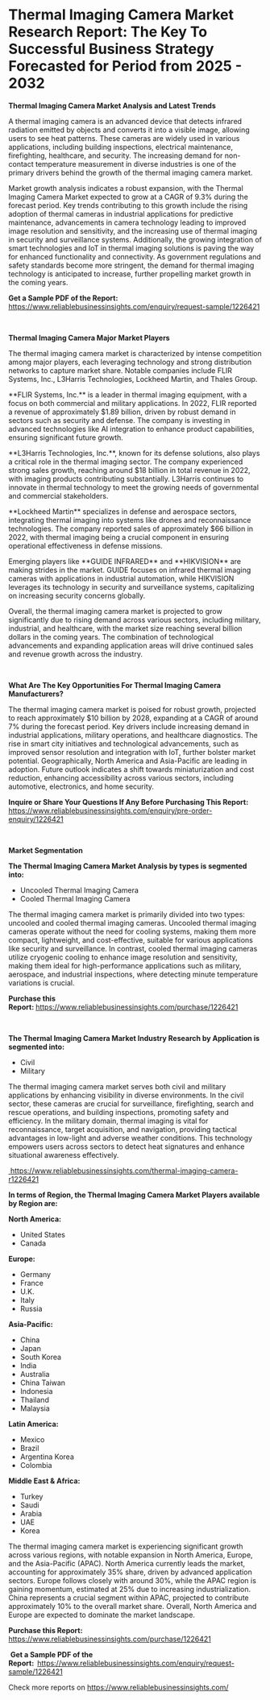 <p><h1>Thermal Imaging Camera Market Research Report: The Key To Successful Business Strategy Forecasted for Period from 2025 - 2032</h1></p><p><strong>Thermal Imaging Camera Market Analysis and Latest Trends</strong></p>
<p><p>A thermal imaging camera is an advanced device that detects infrared radiation emitted by objects and converts it into a visible image, allowing users to see heat patterns. These cameras are widely used in various applications, including building inspections, electrical maintenance, firefighting, healthcare, and security. The increasing demand for non-contact temperature measurement in diverse industries is one of the primary drivers behind the growth of the thermal imaging camera market.</p><p>Market growth analysis indicates a robust expansion, with the Thermal Imaging Camera Market expected to grow at a CAGR of 9.3% during the forecast period. Key trends contributing to this growth include the rising adoption of thermal cameras in industrial applications for predictive maintenance, advancements in camera technology leading to improved image resolution and sensitivity, and the increasing use of thermal imaging in security and surveillance systems. Additionally, the growing integration of smart technologies and IoT in thermal imaging solutions is paving the way for enhanced functionality and connectivity. As government regulations and safety standards become more stringent, the demand for thermal imaging technology is anticipated to increase, further propelling market growth in the coming years.</p></p>
<p><strong>Get a Sample PDF of the Report:&nbsp;</strong> <a href="https://www.reliablebusinessinsights.com/enquiry/request-sample/1226421?utm_campaign=2768&utm_medium=2&utm_source=Github&utm_content=ia&utm_term=09042025&utm_id=thermal-imaging-camera">https://www.reliablebusinessinsights.com/enquiry/request-sample/1226421</a></p>
<p>&nbsp;</p>
<p><strong>Thermal Imaging Camera Major Market Players</strong></p>
<p><p>The thermal imaging camera market is characterized by intense competition among major players, each leveraging technology and strong distribution networks to capture market share. Notable companies include FLIR Systems, Inc., L3Harris Technologies, Lockheed Martin, and Thales Group.</p><p>**FLIR Systems, Inc.** is a leader in thermal imaging equipment, with a focus on both commercial and military applications. In 2022, FLIR reported a revenue of approximately $1.89 billion, driven by robust demand in sectors such as security and defense. The company is investing in advanced technologies like AI integration to enhance product capabilities, ensuring significant future growth.</p><p>**L3Harris Technologies, Inc.**, known for its defense solutions, also plays a critical role in the thermal imaging sector. The company experienced strong sales growth, reaching around $18 billion in total revenue in 2022, with imaging products contributing substantially. L3Harris continues to innovate in thermal technology to meet the growing needs of governmental and commercial stakeholders.</p><p>**Lockheed Martin** specializes in defense and aerospace sectors, integrating thermal imaging into systems like drones and reconnaissance technologies. The company reported sales of approximately $66 billion in 2022, with thermal imaging being a crucial component in ensuring operational effectiveness in defense missions.</p><p>Emerging players like **GUIDE INFRARED** and **HIKVISION** are making strides in the market. GUIDE focuses on infrared thermal imaging cameras with applications in industrial automation, while HIKVISION leverages its technology in security and surveillance systems, capitalizing on increasing security concerns globally.</p><p>Overall, the thermal imaging camera market is projected to grow significantly due to rising demand across various sectors, including military, industrial, and healthcare, with the market size reaching several billion dollars in the coming years. The combination of technological advancements and expanding application areas will drive continued sales and revenue growth across the industry.</p></p>
<p>&nbsp;</p>
<p><strong>What Are The Key Opportunities For Thermal Imaging Camera Manufacturers?</strong></p>
<p><p>The thermal imaging camera market is poised for robust growth, projected to reach approximately $10 billion by 2028, expanding at a CAGR of around 7% during the forecast period. Key drivers include increasing demand in industrial applications, military operations, and healthcare diagnostics. The rise in smart city initiatives and technological advancements, such as improved sensor resolution and integration with IoT, further bolster market potential. Geographically, North America and Asia-Pacific are leading in adoption. Future outlook indicates a shift towards miniaturization and cost reduction, enhancing accessibility across various sectors, including automotive, electronics, and home security.</p></p>
<p><strong>Inquire or Share Your Questions If Any Before Purchasing This Report:</strong> <a href="https://www.reliablebusinessinsights.com/enquiry/pre-order-enquiry/1226421?utm_campaign=2768&utm_medium=2&utm_source=Github&utm_content=ia&utm_term=09042025&utm_id=thermal-imaging-camera">https://www.reliablebusinessinsights.com/enquiry/pre-order-enquiry/1226421</a></p>
<p>&nbsp;</p>
<p><strong>Market Segmentation</strong></p>
<p><strong>The Thermal Imaging Camera Market Analysis by types is segmented into:</strong></p>
<p><ul><li>Uncooled Thermal Imaging Camera</li><li>Cooled Thermal Imaging Camera</li></ul></p>
<p><p>The thermal imaging camera market is primarily divided into two types: uncooled and cooled thermal imaging cameras. Uncooled thermal imaging cameras operate without the need for cooling systems, making them more compact, lightweight, and cost-effective, suitable for various applications like security and surveillance. In contrast, cooled thermal imaging cameras utilize cryogenic cooling to enhance image resolution and sensitivity, making them ideal for high-performance applications such as military, aerospace, and industrial inspections, where detecting minute temperature variations is crucial.</p></p>
<p><strong>Purchase this Report:&nbsp;</strong><a href="https://www.reliablebusinessinsights.com/purchase/1226421?utm_campaign=2768&utm_medium=2&utm_source=Github&utm_content=ia&utm_term=09042025&utm_id=thermal-imaging-camera">https://www.reliablebusinessinsights.com/purchase/1226421</a></p>
<p>&nbsp;</p>
<p><strong>The Thermal Imaging Camera Market Industry Research by Application is segmented into:</strong></p>
<p><ul><li>Civil</li><li>Military</li></ul></p>
<p><p>The thermal imaging camera market serves both civil and military applications by enhancing visibility in diverse environments. In the civil sector, these cameras are crucial for surveillance, firefighting, search and rescue operations, and building inspections, promoting safety and efficiency. In the military domain, thermal imaging is vital for reconnaissance, target acquisition, and navigation, providing tactical advantages in low-light and adverse weather conditions. This technology empowers users across sectors to detect heat signatures and enhance situational awareness effectively.</p></p>
<p><a href="https://www.reliablebusinessinsights.com/thermal-imaging-camera-r1226421?utm_campaign=2768&utm_medium=2&utm_source=Github&utm_content=ia&utm_term=09042025&utm_id=thermal-imaging-camera">&nbsp;https://www.reliablebusinessinsights.com/thermal-imaging-camera-r1226421</a></p>
<p><strong>In terms of Region, the Thermal Imaging Camera Market Players available by Region are:</strong></p>
<p>
    <p> <strong> North America: </strong>
        <ul>
            <li>United States</li>
            <li>Canada</li>
        </ul>
        </p> 
    <p> <strong> Europe: </strong>
        <ul>
            <li>Germany</li>
            <li>France</li>
            <li>U.K.</li>
            <li>Italy</li>
            <li>Russia</li>
        </ul>
        </p> 
    <p> <strong> Asia-Pacific: </strong>
        <ul>
            <li>China</li>
            <li>Japan</li>
            <li>South Korea</li>
            <li>India</li>
            <li>Australia</li>
            <li>China Taiwan</li>
            <li>Indonesia</li>
            <li>Thailand</li>
            <li>Malaysia</li>
        </ul>
        </p> 
    <p> <strong> Latin America: </strong>
        <ul>
            <li>Mexico</li>
            <li>Brazil</li>
            <li>Argentina Korea</li>
            <li>Colombia</li>
        </ul>
        </p> 
    <p> <strong> Middle East & Africa: </strong>
        <ul>
            <li>Turkey</li>
            <li>Saudi</li>
            <li>Arabia</li>
            <li>UAE</li>
            <li>Korea</li>
        </ul>
    </p>
    </p>
<p><p>The thermal imaging camera market is experiencing significant growth across various regions, with notable expansion in North America, Europe, and the Asia-Pacific (APAC). North America currently leads the market, accounting for approximately 35% share, driven by advanced application sectors. Europe follows closely with around 30%, while the APAC region is gaining momentum, estimated at 25% due to increasing industrialization. China represents a crucial segment within APAC, projected to contribute approximately 10% to the overall market share. Overall, North America and Europe are expected to dominate the market landscape.</p></p>
<p><strong>Purchase this Report: </strong><a href="https://www.reliablebusinessinsights.com/purchase/1226421?utm_campaign=2768&utm_medium=2&utm_source=Github&utm_content=ia&utm_term=09042025&utm_id=thermal-imaging-camera">https://www.reliablebusinessinsights.com/purchase/1226421</a></p>
<p>&nbsp;<strong>Get a Sample PDF of the Report:&nbsp;&nbsp;</strong><a href="https://www.reliablebusinessinsights.com/enquiry/request-sample/1226421?utm_campaign=2768&utm_medium=2&utm_source=Github&utm_content=ia&utm_term=09042025&utm_id=thermal-imaging-camera">https://www.reliablebusinessinsights.com/enquiry/request-sample/1226421</a></p>
<p><strong></strong></p>
<p>Check more reports on <a href="https://www.reliablebusinessinsights.com/?utm_campaign=2768&utm_medium=2&utm_source=Github&utm_content=ia&utm_term=09042025&utm_id=thermal-imaging-camera">https://www.reliablebusinessinsights.com/</a></p>